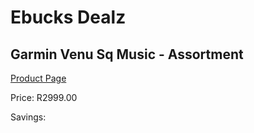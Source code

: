 
# Ebucks Dealz
## Garmin Venu Sq Music - Assortment
[Product Page](https://www.ebucks.com/web/shop/productSelected.do?prodId=1047263925&catId=872270976)

Price: R2999.00

Savings: 


	